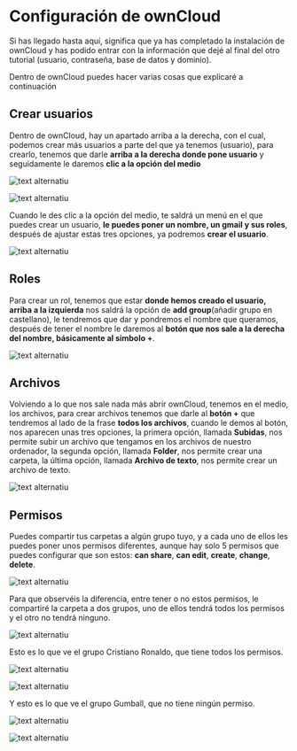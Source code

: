 # Configuración de ownCloud

Si has llegado hasta aquí, significa que ya has completado la instalación de ownCloud y has podido entrar con la información que dejé al final del otro tutorial (usuario, contraseña, base de datos y dominio).

Dentro de ownCloud puedes hacer varias cosas que explicaré a continuación

## Crear usuarios

Dentro de ownCloud, hay un apartado arriba a la derecha, con el cual, podemos crear más usuarios a parte del que ya tenemos (usuario),
para crearlo, tenemos que darle **arriba a la derecha donde pone usuario** y seguidamente le daremos **clic a la opción del medio**

![text alternatiu](IMG_20241111_211957.jpg)

![text alternatiu](IMG_20241111_212013.jpg)

Cuando le des clic a la opción del medio, te saldrá un menú en el que puedes crear un usuario, **le puedes poner un nombre, un gmail y sus roles**, después de ajustar estas tres opciones, ya podremos **crear el usuario**.

![text alternatiu](IMG_20241111_212549.jpg) 

## Roles

Para crear un rol, tenemos que estar **donde hemos creado el usuario, arriba a la izquierda** nos saldrá la opción de **add group**(añadir grupo en castellano), le tendremos que dar y pondremos el nombre que queramos, después de tener el nombre le daremos al **botón que nos sale a la derecha del nombre, básicamente al simbolo +**.

![text alternatiu](IMG_20241111_212908.jpg) 

## Archivos

Volviendo a lo que nos sale nada más abrir ownCloud, tenemos en el medio, los archivos, para crear archivos tenemos que darle al **botón +** que tendremos al lado de la frase **todos los archivos**, cuando le demos al botón, nos aparecen unas tres opciones, la primera opción, llamada **Subidas**, nos permite subir un archivo que tengamos en los archivos de nuestro ordenador, la segunda opción, llamada **Folder**, nos permite crear una carpeta, la última opción, llamada **Archivo de texto**, nos permite crear un archivo de texto.

![text alternatiu](IMG_20241111_213016.jpg) 

## Permisos

Puedes compartir tus carpetas a algún grupo tuyo, y a cada uno de ellos les puedes poner unos permisos diferentes, aunque hay solo 5 permisos que puedes configurar que son estos: **can share**, **can edit**, **create**, **change**, **delete**.

![text alternatiu](IMG_20241111_220932.jpg) 

Para que observéis la diferencia, entre tener o no estos permisos, le compartiré la carpeta a dos grupos, uno de ellos tendrá todos los permisos y el otro no tendrá ninguno.

![text alternatiu](IMG_20241112_125248.jpg) 

Esto es lo que ve el grupo Cristiano Ronaldo, que tiene todos los permisos.

![text alternatiu](IMG_20241112_130625.jpg) 

![text alternatiu](IMG_20241112_125321.jpg) 

Y esto es lo que ve el grupo Gumball, que no tiene ningún permiso.

![text alternatiu](IMG_20241112_115858.jpg) 

![text alternatiu](IMG_20241112_115854.jpg) 
